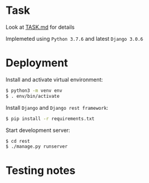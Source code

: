# Task

Look at [TASK.md](./TASK.md) for details

Implemeted using `Python 3.7.6` and latest `Django 3.0.6`

# Deployment

Install and activate virtual environment:

```bash
$ python3 -m venv env
$ . env/bin/activate
```

Install `Django` and `Django rest framework`:

```bash
$ pip install -r requirements.txt
```

Start development server:

```bash
$ cd rest
$ ./manage.py runserver
```

# Testing notes
